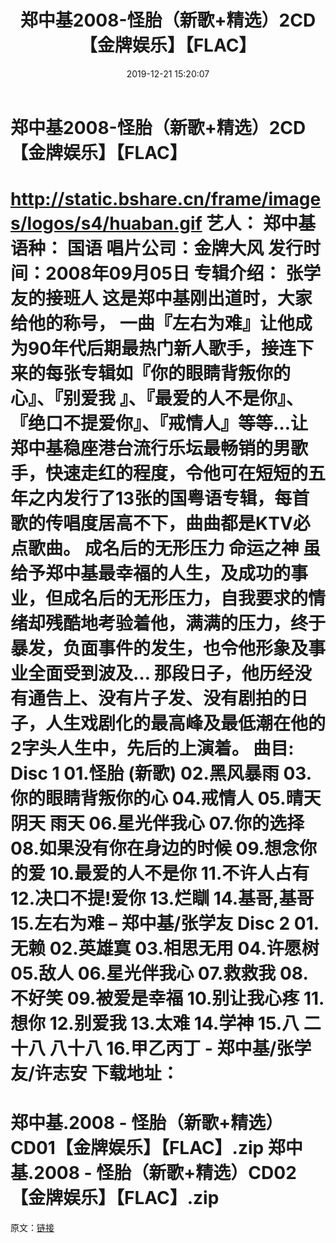 ﻿---
title: 郑中基2008-怪胎（新歌+精选）2CD【金牌娱乐】【FLAC】
date: 2019-12-21 15:20:07
categories: APE、FLAC、MP3
tags: 华语中文
---
# 郑中基2008-怪胎（新歌+精选）2CD【金牌娱乐】【FLAC】

http://static.bshare.cn/frame/images/logos/s4/huaban.gif
艺人： 郑中基
语种： 国语
唱片公司：金牌大风
发行时间：2008年09月05日
专辑介绍：
张学友的接班人
这是郑中基刚出道时，大家给他的称号，
一曲『左右为难』让他成为90年代后期最热门新人歌手，接连下来的每张专辑如『你的眼睛背叛你的心』、『别爱我
』、『最爱的人不是你』、『绝口不提爱你』、『戒情人』等等…让郑中基稳座港台流行乐坛最畅销的男歌手，快速走红的程度，令他可在短短的五年之内发行了13张的国粤语专辑，每首歌的传唱度居高不下，曲曲都是KTV必点歌曲。
成名后的无形压力
命运之神
虽给予郑中基最幸福的人生，及成功的事业，但成名后的无形压力，自我要求的情绪却残酷地考验着他，满满的压力，终于暴发，负面事件的发生，也令他形象及事业全面受到波及…
那段日子，他历经没有通告上、没有片子发、没有剧拍的日子，人生戏剧化的最高峰及最低潮在他的2字头人生中，先后的上演着。
曲目:
Disc 1
01.怪胎 (新歌)
02.黑风暴雨
03.你的眼睛背叛你的心
04.戒情人
05.晴天 阴天 雨天
06.星光伴我心
07.你的选择
08.如果没有你在身边的时候
09.想念你的爱
10.最爱的人不是你
11.不许人占有
12.决口不提!爱你
13.烂瞓
14.基哥,基哥
15.左右为难 – 郑中基/张学友
Disc 2
01.无赖
02.英雄寞
03.相思无用
04.许愿树
05.敌人
06.星光伴我心
07.救救我
08.不好笑
09.被爱是幸福
10.别让我心疼
11.想你
12.别爱我
13.太难
14.学神
15.八 二十八 八十八
16.甲乙丙丁 - 郑中基/张学友/许志安
下载地址：
==============================
郑中基.2008 - 怪胎（新歌+精选）CD01【金牌娱乐】【FLAC】.zip
郑中基.2008 - 怪胎（新歌+精选）CD02【金牌娱乐】【FLAC】.zip
==============================
原文：[链接](https://blog.sina.com.cn/s/blog_1647c7e7601030j17.html)